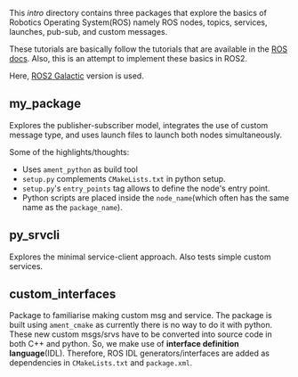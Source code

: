 This *intro* directory contains three packages that explore the basics of Robotics
Operating System(ROS) namely ROS nodes, topics, services, launches, pub-sub, and custom
messages. 

These tutorials are basically follow the tutorials that are available in the [ROS docs](https://docs.ros.org/en/galactic/Tutorials.html). Also, this is an attempt to implement these basics in ROS2.

Here, [ROS2 Galactic](https://docs.ros.org/en/galactic/index.html) version is used. 

## my_package

Explores the publisher-subscriber model, integrates the use of custom message
type, and uses launch files to launch both nodes simultaneously.

Some of the highlights/thoughts:
- Uses `ament_python` as build tool
- `setup.py` complements `CMakeLists.txt` in python setup.
- `setup.py`'s `entry_points` tag allows to define the node's entry point.
- Python scripts are placed inside the `node_name`(which often has the same name as the
  `package_name`).

## py_srvcli

Explores the minimal service-client approach. Also tests simple custom services. 

## custom_interfaces

Package to familiarise making custom msg and service. The package is built using
`ament_cmake` as currently there is no way to do it with python. These new custom
msgs/srvs have to be converted into source code in both C++ and python. So, we make use of
**interface definition language**(IDL). Therefore, ROS IDL generators/interfaces are added as
dependencies in `CMakeLists.txt` and `package.xml`.
